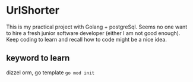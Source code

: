 # UrlShorter
This is my practical project with Golang + postgreSql. 
Seems no one want to hire a fresh junior software developer (either I am not good enough). Keep coding to learn and recall how to code might be a nice idea. 

## keyword to learn
dizzel orm, go template
`go mod init`
